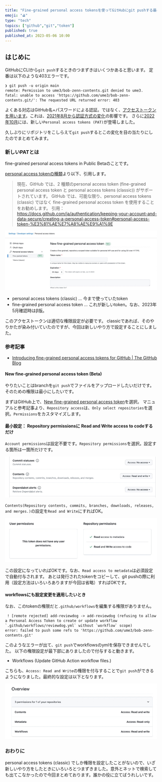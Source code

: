 ```yaml
---
title: "Fine-grained personal access tokensを使ってGitHubにgit pushする最小設定"
emoji: "⛳"
type: "tech"
topics: ["github","git","token"]
published: true
published_at: 2023-05-06 10:00
---
```


## はじめに
GitHubにCLIから`git push`するときのつまずきはいくつかあると思います。
定番は以下のような403エラーです。

```
❯ git push -u origin main
remote: Permission to ume3/bob-zenn-contents.git denied to ume3.
fatal: unable to access 'https://github.com/ume3/bob-zenn-contents.git/': The requested URL returned error: 403
```

よくある対応はGitHub名+パスワードによる認証。ではなく、[アクセストークンを用います](https://docs.github.com/ja/authentication/keeping-your-account-and-data-secure/creating-a-personal-access-token#creating-a-fine-grained-personal-access-token)。これは、[2021年8月から認証方式の変化](https://github.blog/2020-12-15-token-authentication-requirements-for-git-operations/)の影響です。
さらに[2022年10月](https://github.blog/2022-10-18-introducing-fine-grained-personal-access-tokens-for-github/)には、新しい`Personal access tokens (PAT)`が登場しました。

久しぶりにリポジトリをこしらえて`git push`するとこの変化を目の当たりにしたのでまとめてみます。

### 新しいPATとは
fine-grained personal access tokens in Public Betaのことです。

[personal access tokenの種類](https://docs.github.com/ja/authentication/keeping-your-account-and-data-secure/creating-a-personal-access-token#personal-access-token-%E3%81%AE%E7%A8%AE%E9%A1%9E)より以下、引用します。

> 現在、GitHub では、2 種類のpersonal access token (fine-grained personal access token と personal access tokens (classic)) がサポートされています。 GitHub では、可能な限り、personal access tokens (classic) ではなく fine-grained personal access token を使用することをお勧めします。
> 引用：https://docs.github.com/ja/authentication/keeping-your-account-and-data-secure/creating-a-personal-access-token#personal-access-token-%E3%81%AE%E7%A8%AE%E9%A1%9E

![](/images/articles/pats_new_main.jpg)

- personal access tokens (classic)  ... 今まで使っていたtoken
- fine-grained personal access token ... これが新しいtoken。なお、2023年5月確認時はβ版。

このアクセストークンは適切な権限設定が必要です。
classicであれば、そのやりかたが染み付いていたのですが、今回は新しいやり方で設定することにしました。

### 参考記事
- [Introducing fine\-grained personal access tokens for GitHub \| The GitHub Blog](https://github.blog/2022-10-18-introducing-fine-grained-personal-access-tokens-for-github/)

#### New fine-grained personal access token (Beta)
やりたいことはbranchを`git push`でファイルをアップロードしたいだけです。そのための権限は最小にしたいです。

まずはGitHub上で、[New fine-grained personal access token](https://github.com/settings/personal-access-tokens/new)を選択。
マニュアルと参考記事より、`Repository access`は、`Only select repositories`を選択。`Permissions`をカスタマイズします。

#### 最小設定： Repository permissionsに Read and Write access to codeするだけ
`Account permissions`は設定不要です。`Repository permissions`を選択。設定する箇所は一箇所だけです。

![](/images/articles/contens_only.jpg)

`Contents(Repository contents, commits, branches, downloads, releases, and merges.)`の設定を`Read and Write`にすればOK。

![](/images/articles/repo_permissions_simple.jpg)

この設定になっていればOKです。なお、`Read access to metadata`は必須設定で自動付与されます。
あとは発行されたtokenをコピーして、git pushの際に利用（設定方法はいろいろありますが今回は省略）すればOKです。

#### workflowsにも設定変更を適用したいとき
なお、このtokenの権限だと`.github/workflows`を編集する権限がありません。

```
 ! [remote rejected] add-reviewdog -> add-reviewdog (refusing to allow a Personal Access Token to create or update workflow `.github/workflows/reviewdog.yml` without `workflow` scope)
error: failed to push some refs to 'https://github.com/ume3/bob-zenn-contents.git'
```

このようなエラーが出て、`git push`でworkflowsのymlを保存できませんでした。
以下の権限設定が最下部にありましたので付与すると動きます。

- Workflows (Update GitHub Action workflow files.)

こちらも、`Access: Read and Write`の権限を付与することで`git push`ができるようになりました。最終的な設定は以下となります。

![](/images/articles/overview_last.jpg)

### おわりに
personal access tokens (classic) でしか権限を設定したことがないので、いざ新しいやり方をしたときにいろいろとつまずきました。意外とネットで検索しても出てこなかったので今回まとめております。誰かの役に立てばうれしいです。

